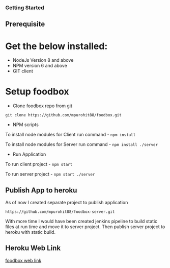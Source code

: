 ### Getting Started

## Prerequisite

# Get the below installed:

- NodeJs Version 8 and above
- NPM version 6 and above
- GIT client

# Setup foodbox 

- Clone foodbox repo from git

``` git clone https://github.com/mpurohit88/foodbox.git ```

- NPM scripts

To install node modules for Client run command - ``` npm install ```

To install node modules for Server run command - ``` npm install ./server ``` 

- Run Application

To run client project - ``` npm start ```

To run server project - ``` npm start ./server ```

## Publish App to heroku

As of now I created separate project to publish application

``` https://github.com/mpurohit88/foodbox-server.git ```

With more time I would have been created jenkins pipeline to build static files at run time and move it to server project.
Then publish server project to heroku with static build.

## Heroku Web Link

[foodbox web link](https://foodbox-test.herokuapp.com)
